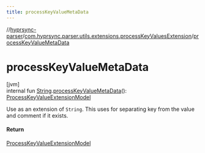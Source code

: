 ```yaml
---
title: processKeyValueMetaData
---
```

//[hyprsync-parser](../../index.html)/[com.hyprsync.parser.utils.extensions.processKeyValuesExtension](index.html)/[processKeyValueMetaData](process-key-value-meta-data.html)



# processKeyValueMetaData



[jvm]\
internal fun [String](https://kotlinlang.org/api/core/kotlin-stdlib/kotlin/-string/index.html).[processKeyValueMetaData](process-key-value-meta-data.html)(): [ProcessKeyValueExtensionModel](../com.hyprsync.parser.models/-process-key-value-extension-model/index.html)



Use as an extension of `String`. This uses for separating key from the value and comment if it exists.



#### Return



[ProcessKeyValueExtensionModel](../com.hyprsync.parser.models/-process-key-value-extension-model/index.html)



